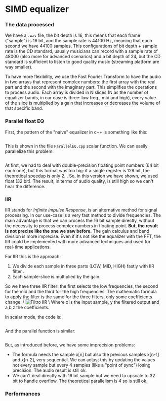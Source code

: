 # SIMD equalizer #
### The data processed ###
We have a `.wav` file, the bit depth is 16, this means that each frame ("sample") is 16 bit, and the sample rate is 44100 Hz, meaning that each second we have 44100 samples. 
This configurations of bit depth + sample rate is the CD standard, usually musicians can record with a sample rate of 48000 (also more for advanced scenarios) and a bit depth of 24, but the CD standard is sufficient to 
listen to good quality music (streaming platform are way smaller).

To have more flexibility, we use the Fast Fourier Transform to have the audio in two arrays that represent complex numbers: the first array with the real part and the second with the imaginary part. This simplifies the operations
to process audio. Each array is divided in N slices (N as the number of equalizer bands, in our case is three: low freq., mid and high), every value of the slice is multiplied by a gain that increases or decreases the volume of that specific band.

### Parallel float EQ ###
First, the pattern of the "naive" equalizer in c++ is something like this:
```

```

This is shown in the file ```ParallelEQ.cpp``` scalar function.
We can easily parallelize this problem:
```

```

At first, we had to deal with double-precision floating point numbers (64 bit each one), but this format was too big: if a single register is 128 bit, the theoretical speedup is only 2...
So, in this version we have shown, we used float (32 bit). The result, in terms of audio quality, is still high so we can't hear the difference. 

### IIR ###
IIR stands for *Infinite Impulse Response*, is an alternative method for signal processing. In our use-case is a very fast method to divide frequencies. The main advantage is that we can process the 16 bit sample directly, without the necessity to process complex numbers in floating point.
**But, the result is not precise like the one we saw before.** The gain calculus and band division is more imprecise.
Even if it's not like the equalizer with the FFT, the IIR could be implemented with more advanced techniques and used for real-time applications.

For IIR this is the approach:
1. We divide each sample in three parts (LOW, MID, HIGH) fastly with IIR filter .
2. Each sample-slice is multiplied by the gain.

So we have three IIR filter: the first selects the low frequencies, the second for the mid and the third for the high frequencies. The mathematic formula to apply the filter is the same for the three filters, only some coefficients change: \\
![Filtro IIR](https://latex.codecogs.com/png.latex?\bg_white\color{Black}y%5Bn%5D%20%3D%20%5Cfrac%7Bb_0%20x%5Bn%5D%20%2B%20b_1%20x%5Bn-1%5D%20%2B%20b_2%20x%5Bn-2%5D%7D%7B1%20%2B%20a_1%20y%5Bn-1%5D%20%2B%20a_2%20y%5Bn-2%5D%7D)
\\
Where x is the input sample, y the filtered output and a,b,z the coefficients.

In scalar mode, the code is:
```

```

And the parallel function is similar:
```

```

But, as introduced before, we have some imprecision problems:
- The formula needs the sample x[n] but also the previous samples x[n-1] and x[n-2], very sequential. We can adjust this by updating the values not every sample but every 4 samples (like a "point of sync") losing precision. The audio result is still ok.
- We can't deal directly with 16 bit sample but we need to upscale to 32 bit to handle overflow. The theoretical parallelism is 4 so is still ok.

### Performances ###

